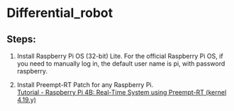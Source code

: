 # Differential_robot

## Steps:

1. Install Raspberry Pi OS (32-bit) Lite.
For the official Raspberry Pi OS, if you need to manually log in, the default user name is pi, with password raspberry. 

2. Install Preempt-RT Patch for any Raspberry Pi.  
[Tutorial - Raspberry Pi 4B: Real-Time System using Preempt-RT (kernel 4.19.y)](https://lemariva.com/blog/2019/09/raspberry-pi-4b-preempt-rt-kernel-419y-performance-test)
